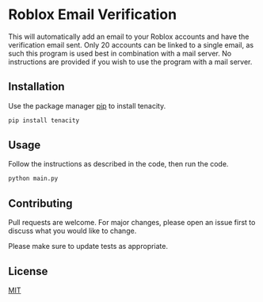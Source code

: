 # Roblox Email Verification

This will automatically add an email to your Roblox accounts and have the verification email sent. Only 20 accounts can be linked to a single email, as such this program is used best in combination with a mail server. No instructions are provided if you wish to use the program with a mail server.

## Installation

Use the package manager [pip](https://pip.pypa.io/en/stable/) to install tenacity.

```bash
pip install tenacity
```

## Usage

Follow the instructions as described in the code, then run the code.
```bash
python main.py
```

## Contributing
Pull requests are welcome. For major changes, please open an issue first to discuss what you would like to change.

Please make sure to update tests as appropriate.

## License
[MIT](https://choosealicense.com/licenses/mit/)
